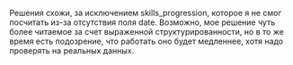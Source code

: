 Решения схожи, за исключением skills_progression, которое я не смог посчитать из-за отсутствия поля date. Возможно, мое решение чуть более читаемое за счет выраженной структурированности, но в то же время есть подозрение, что работать оно будет медленнее, хотя надо проверять на реальных данных.